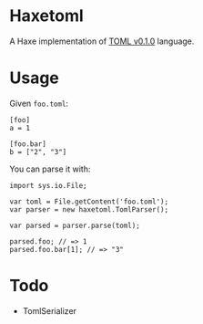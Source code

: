 Haxetoml
=================

A Haxe implementation of [TOML v0.1.0](https://github.com/mojombo/toml/blob/master/versions/toml-v0.1.0.md) language.

Usage
=================

Given `foo.toml`:

    [foo]
    a = 1

    [foo.bar]
    b = ["2", "3"]


You can parse it with:

	import sys.io.File;

    var toml = File.getContent('foo.toml');
    var parser = new haxetoml.TomlParser();

    var parsed = parser.parse(toml);

    parsed.foo; // => 1
    parsed.foo.bar[1]; // => "3"

Todo
=================

- TomlSerializer


